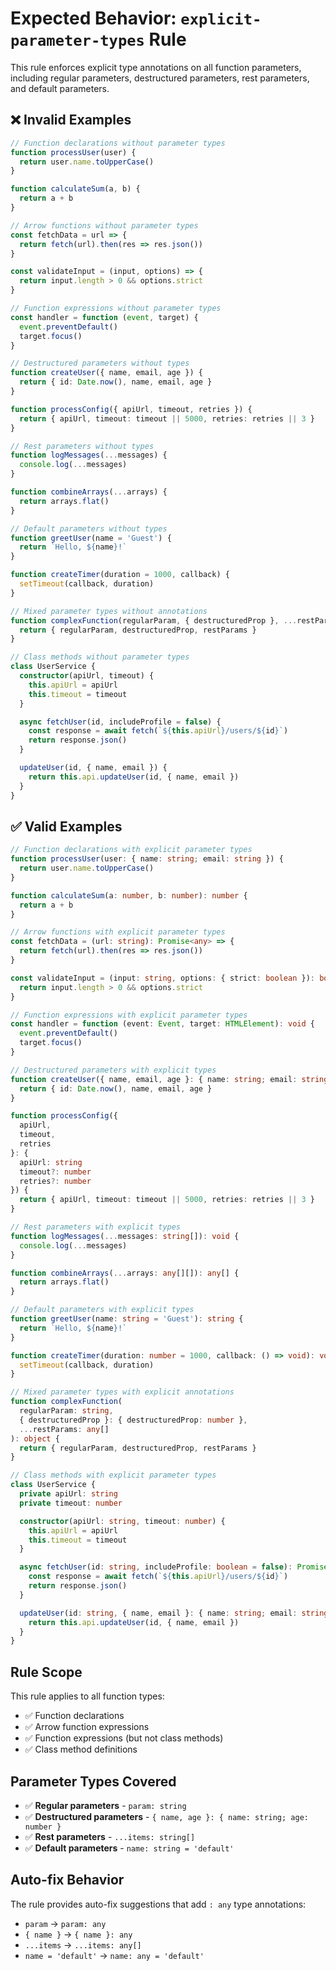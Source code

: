 # Expected Behavior: `explicit-parameter-types` Rule

This rule enforces explicit type annotations on all function parameters, including regular parameters, destructured parameters, rest parameters, and default parameters.

## ❌ Invalid Examples

```typescript
// Function declarations without parameter types
function processUser(user) {
  return user.name.toUpperCase()
}

function calculateSum(a, b) {
  return a + b
}

// Arrow functions without parameter types
const fetchData = url => {
  return fetch(url).then(res => res.json())
}

const validateInput = (input, options) => {
  return input.length > 0 && options.strict
}

// Function expressions without parameter types
const handler = function (event, target) {
  event.preventDefault()
  target.focus()
}

// Destructured parameters without types
function createUser({ name, email, age }) {
  return { id: Date.now(), name, email, age }
}

function processConfig({ apiUrl, timeout, retries }) {
  return { apiUrl, timeout: timeout || 5000, retries: retries || 3 }
}

// Rest parameters without types
function logMessages(...messages) {
  console.log(...messages)
}

function combineArrays(...arrays) {
  return arrays.flat()
}

// Default parameters without types
function greetUser(name = 'Guest') {
  return `Hello, ${name}!`
}

function createTimer(duration = 1000, callback) {
  setTimeout(callback, duration)
}

// Mixed parameter types without annotations
function complexFunction(regularParam, { destructuredProp }, ...restParams) {
  return { regularParam, destructuredProp, restParams }
}

// Class methods without parameter types
class UserService {
  constructor(apiUrl, timeout) {
    this.apiUrl = apiUrl
    this.timeout = timeout
  }

  async fetchUser(id, includeProfile = false) {
    const response = await fetch(`${this.apiUrl}/users/${id}`)
    return response.json()
  }

  updateUser(id, { name, email }) {
    return this.api.updateUser(id, { name, email })
  }
}
```

## ✅ Valid Examples

```typescript
// Function declarations with explicit parameter types
function processUser(user: { name: string; email: string }) {
  return user.name.toUpperCase()
}

function calculateSum(a: number, b: number): number {
  return a + b
}

// Arrow functions with explicit parameter types
const fetchData = (url: string): Promise<any> => {
  return fetch(url).then(res => res.json())
}

const validateInput = (input: string, options: { strict: boolean }): boolean => {
  return input.length > 0 && options.strict
}

// Function expressions with explicit parameter types
const handler = function (event: Event, target: HTMLElement): void {
  event.preventDefault()
  target.focus()
}

// Destructured parameters with explicit types
function createUser({ name, email, age }: { name: string; email: string; age: number }) {
  return { id: Date.now(), name, email, age }
}

function processConfig({
  apiUrl,
  timeout,
  retries
}: {
  apiUrl: string
  timeout?: number
  retries?: number
}) {
  return { apiUrl, timeout: timeout || 5000, retries: retries || 3 }
}

// Rest parameters with explicit types
function logMessages(...messages: string[]): void {
  console.log(...messages)
}

function combineArrays(...arrays: any[][]): any[] {
  return arrays.flat()
}

// Default parameters with explicit types
function greetUser(name: string = 'Guest'): string {
  return `Hello, ${name}!`
}

function createTimer(duration: number = 1000, callback: () => void): void {
  setTimeout(callback, duration)
}

// Mixed parameter types with explicit annotations
function complexFunction(
  regularParam: string,
  { destructuredProp }: { destructuredProp: number },
  ...restParams: any[]
): object {
  return { regularParam, destructuredProp, restParams }
}

// Class methods with explicit parameter types
class UserService {
  private apiUrl: string
  private timeout: number

  constructor(apiUrl: string, timeout: number) {
    this.apiUrl = apiUrl
    this.timeout = timeout
  }

  async fetchUser(id: string, includeProfile: boolean = false): Promise<any> {
    const response = await fetch(`${this.apiUrl}/users/${id}`)
    return response.json()
  }

  updateUser(id: string, { name, email }: { name: string; email: string }): Promise<void> {
    return this.api.updateUser(id, { name, email })
  }
}
```

## Rule Scope

This rule applies to all function types:

- ✅ Function declarations
- ✅ Arrow function expressions
- ✅ Function expressions (but not class methods)
- ✅ Class method definitions

## Parameter Types Covered

- ✅ **Regular parameters** - `param: string`
- ✅ **Destructured parameters** - `{ name, age }: { name: string; age: number }`
- ✅ **Rest parameters** - `...items: string[]`
- ✅ **Default parameters** - `name: string = 'default'`

## Auto-fix Behavior

The rule provides auto-fix suggestions that add `: any` type annotations:

- `param` → `param: any`
- `{ name }` → `{ name }: any`
- `...items` → `...items: any[]`
- `name = 'default'` → `name: any = 'default'`
